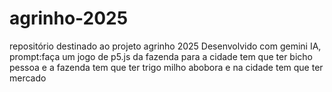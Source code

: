 # agrinho-2025
repositório destinado ao projeto agrinho 2025
Desenvolvido com gemini IA, prompt:faça um jogo de p5.js da fazenda para a cidade tem que ter bicho pessoa e a fazenda tem que ter trigo milho abobora e na cidade tem que ter mercado
